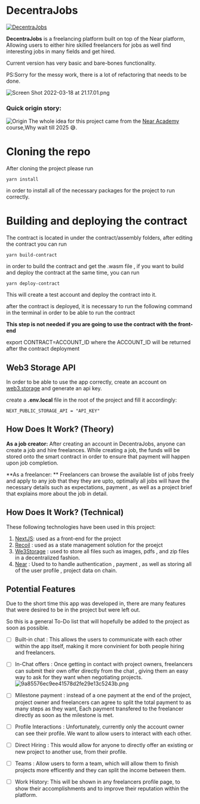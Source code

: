 # DecentraJobs

[![DecentraJobs](https://user-images.githubusercontent.com/62159014/159171316-9557aeb3-c4f5-4f31-9a88-15e0f6e0054b.png)](https://www.loom.com/share/add9a201cd7542f2a9f96854da1b5acf)

**DecentraJobs** is a freelancing platform built on top of the Near platform, Allowing users to either hire skilled freelancers for jobs as well find interesting jobs in many fields and get hired.

Current version has very basic and bare-bones functionality.


PS:Sorry for the messy work, there is a lot of refactoring that needs to be done.

![Screen Shot 2022-03-18 at 21.17.01.png](https://user-images.githubusercontent.com/62159014/159064120-edd966cf-1312-422b-aa2d-38a54912fa83.png)

### Quick origin story:
![Origin](https://user-images.githubusercontent.com/62159014/159162979-c467d82a-b889-46e7-bb95-2cc7315c74f0.png)
The whole idea for this project came from the [Near Academy](https://near.academy/near101/splash-2) course,Why wait till 2025 😅.
# Cloning the repo
After cloning the project please run

```
yarn install
```
in order to install all of the necessary packages for the project to run correctly.

# Building and deploying the contract

The contract is located in under the contract/assembly folders, after editing the contract you can run

```
yarn build-contract
```
in order to build the contract and get the .wasm file , if you want to build and deploy the contract at the same time, you can run

```
yarn deploy-contract
```
This will create a test account and deploy the contract into it.

after the contract is deployed, it is necessary to run the following command in the terminal in order to be able to run the contract

**This step is not needed if you are going to use the contract with the front-end**

export CONTRACT=ACCOUNT_ID
where the ACCOUNT_ID will be returned after the contract deployment

## Web3 Storage API
In order to be able to use the app correctly, create an account on [web3.storage](https://web3.storage/) and generate an api key.

create a **.env.local** file in the root of the project and fill it accordingly:
```
NEXT_PUBLIC_STORAGE_API = "API_KEY"
```


## How Does It Work? (Theory)
**As a job creator:** After creating an account in DecentraJobs, anyone can create a job and hire freelances. While creating a job, the funds will be stored onto the smart contract in order to ensure that payment will happen upon job completion.

**As a freelancer: ** Freelancers can browse the available list of jobs freely and apply to any job that they they are upto, optimally all jobs will have the necessary details such as expectations, payment , as well as a project brief that explains more about the job in detail.

## How Does It Work? (Technical)

These following technologies have been used in this project:
1. [NextJS](https://nextjs.org): used as a front-end for the project
2. [Recoil](https://recoiljs.org) : used as a state management solution for the proejct
3. [We3Storage](https://web3.storage) : used to store all files such as images, pdfs , and zip files in a decentralized fashion.
4. [Near](https://near.org) : Used to to handle authentication , payment , as well as storing all of the user profile , project data on chain.


## Potential Features
Due to the short time this app was developed in, there are many features that were desired to be in the project but were left out.

So this is a general To-Do list that will hopefully be added to the project as soon as possible.

* [ ] Built-in chat : This allows the users to communicate with each other within the app itself, making it more convinient for both people hiring and freelancers.
* [ ] In-Chat offers : Once getting in contact with project owners, freelancers can submit their own offer directly from the chat , giving them an easy way to ask for they want when negotiating projects.
![9a85576ec9ee41578d2fe29e13c5243b.png](https://user-images.githubusercontent.com/62159014/159063888-b8871e21-6b78-4d67-9db9-58cf61b7a2fa.png)
* [ ] Milestone payment : instead of a one payment at the end of the project, project owner and freelancers can agree to split the total payment to as many steps as they want, Each payment transfered to the freelancer directly as soon as the milestone is met.
* [ ] Profile Interactions : Unfortunately, currently only the account owner can see their profile. We want to allow users to interact with each other.
* [ ] Direct Hiring : This would allow for anyone to directly offer an existing or new project to another use, from their profile.
* [ ] Teams : Allow users to form a team, which will allow them to finish projects more efficently and they can split the income between them.
* [ ] Work History: This will be shown in any freelancers profile page, to show their accomplishments and to improve their reputation within the platform. 




